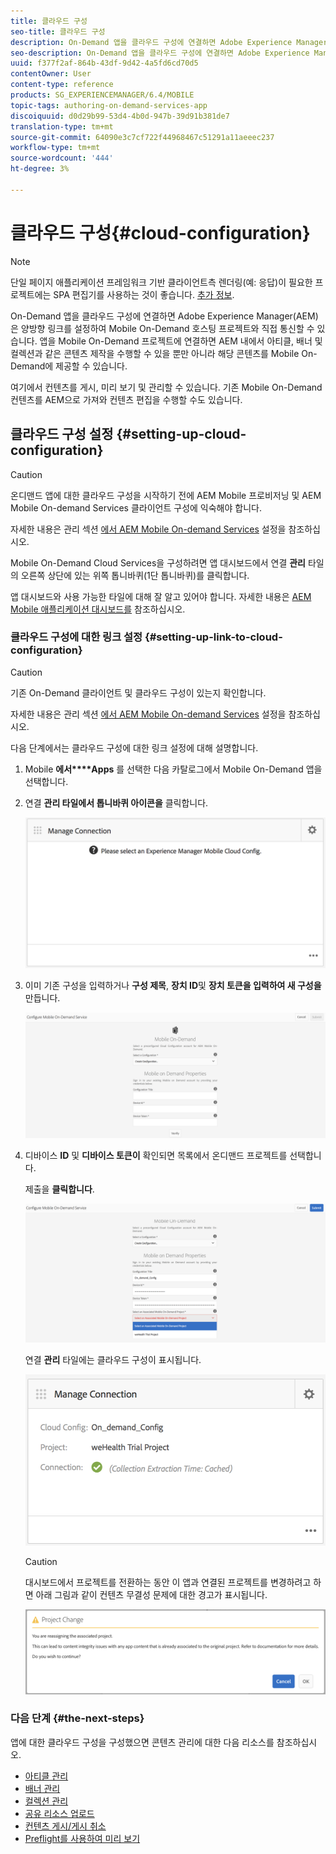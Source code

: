 ```yaml
---
title: 클라우드 구성
seo-title: 클라우드 구성
description: On-Demand 앱을 클라우드 구성에 연결하면 Adobe Experience Manager(AEM)은 양방향 링크를 설정하여 Mobile On-Demand 호스팅 프로젝트와 직접 통신할 수 있습니다. 자세한 내용은 이 페이지를 참조하십시오.
seo-description: On-Demand 앱을 클라우드 구성에 연결하면 Adobe Experience Manager(AEM)은 양방향 링크를 설정하여 Mobile On-Demand 호스팅 프로젝트와 직접 통신할 수 있습니다. 자세한 내용은 이 페이지를 참조하십시오.
uuid: f377f2af-864b-43df-9d42-4a5fd6cd70d5
contentOwner: User
content-type: reference
products: SG_EXPERIENCEMANAGER/6.4/MOBILE
topic-tags: authoring-on-demand-services-app
discoiquuid: d0d29b99-53d4-4b0d-947b-39d91b381de7
translation-type: tm+mt
source-git-commit: 64090e3c7cf722f44968467c51291a11aeeec237
workflow-type: tm+mt
source-wordcount: '444'
ht-degree: 3%

---
```



# 클라우드 구성{#cloud-configuration}

>[!NOTE]
>
>단일 페이지 애플리케이션 프레임워크 기반 클라이언트측 렌더링(예: 응답)이 필요한 프로젝트에는 SPA 편집기를 사용하는 것이 좋습니다. [추가 정보](/help/sites-developing/spa-overview.md).

On-Demand 앱을 클라우드 구성에 연결하면 Adobe Experience Manager(AEM)은 양방향 링크를 설정하여 Mobile On-Demand 호스팅 프로젝트와 직접 통신할 수 있습니다. 앱을 Mobile On-Demand 프로젝트에 연결하면 AEM 내에서 아티클, 배너 및 컬렉션과 같은 콘텐츠 제작을 수행할 수 있을 뿐만 아니라 해당 콘텐츠를 Mobile On-Demand에 제공할 수 있습니다.

여기에서 컨텐츠를 게시, 미리 보기 및 관리할 수 있습니다. 기존 Mobile On-Demand 컨텐츠를 AEM으로 가져와 컨텐츠 편집을 수행할 수도 있습니다.

## 클라우드 구성 설정 {#setting-up-cloud-configuration}

>[!CAUTION]
>
>온디맨드 앱에 대한 클라우드 구성을 시작하기 전에 AEM Mobile 프로비저닝 및 AEM Mobile On-demand Services 클라이언트 구성에 익숙해야 합니다.
>
>자세한 내용은 관리 섹션 [에서 AEM Mobile On-demand Services](/help/mobile/aem-mobile-setup.md) 설정을 참조하십시오.

Mobile On-Demand Cloud Services을 구성하려면 앱 대시보드에서 연결 **관리** 타일의 오른쪽 상단에 있는 위쪽 톱니바퀴(1단 톱니바퀴)를 클릭합니다.

앱 대시보드와 사용 가능한 타일에 대해 잘 알고 있어야 합니다. 자세한 내용은 [AEM Mobile 애플리케이션 대시보드를](/help/mobile/mobile-apps-ondemand-application-dashboard.md) 참조하십시오.

### 클라우드 구성에 대한 링크 설정 {#setting-up-link-to-cloud-configuration}

>[!CAUTION]
>
>기존 On-Demand 클라이언트 및 클라우드 구성이 있는지 확인합니다.
>
>자세한 내용은 관리 섹션 [에서 AEM Mobile On-demand Services](/help/mobile/aem-mobile-setup.md) 설정을 참조하십시오.

다음 단계에서는 클라우드 구성에 대한 링크 설정에 대해 설명합니다.

1. Mobile **에서****Apps** 를 선택한 다음 카탈로그에서 Mobile On-Demand 앱을 선택합니다.
1. 연결 **관리 타일에서 톱니바퀴 아이콘을** 클릭합니다.

   ![chlimage_1-65](assets/chlimage_1-65.png)

1. 이미 기존 구성을 입력하거나 **구성 제목**, **장치 ID**&#x200B;및 **장치 토큰을 입력하여 새 구성을**&#x200B;만듭니다.

   ![chlimage_1-66](assets/chlimage_1-66.png)

1. 디바이스 **ID** 및 **디바이스 토큰이** 확인되면 목록에서 온디맨드 프로젝트를 선택합니다.

   제출을 **클릭합니다**.

   ![chlimage_1-67](assets/chlimage_1-67.png)

   연결 **관리** 타일에는 클라우드 구성이 표시됩니다.

   ![chlimage_1-68](assets/chlimage_1-68.png)

   >[!CAUTION]
   >
   >대시보드에서 프로젝트를 전환하는 동안 이 앱과 연결된 프로젝트를 변경하려고 하면 아래 그림과 같이 컨텐츠 무결성 문제에 대한 경고가 표시됩니다.

   ![chlimage_1-69](assets/chlimage_1-69.png)

### 다음 단계 {#the-next-steps}

앱에 대한 클라우드 구성을 구성했으면 콘텐츠 관리에 대한 다음 리소스를 참조하십시오.

* [아티클 관리](/help/mobile/mobile-on-demand-managing-articles.md)
* [배너 관리](/help/mobile/mobile-on-demand-managing-banners.md)
* [컬렉션 관리](/help/mobile/mobile-on-demand-managing-collections.md)
* [공유 리소스 업로드](/help/mobile/mobile-on-demand-shared-resources.md)
* [컨텐츠 게시/게시 취소](/help/mobile/mobile-on-demand-publishing-unpublishing.md)
* [Preflight를 사용하여 미리 보기](/help/mobile/aem-mobile-manage-ondemand-services.md)
